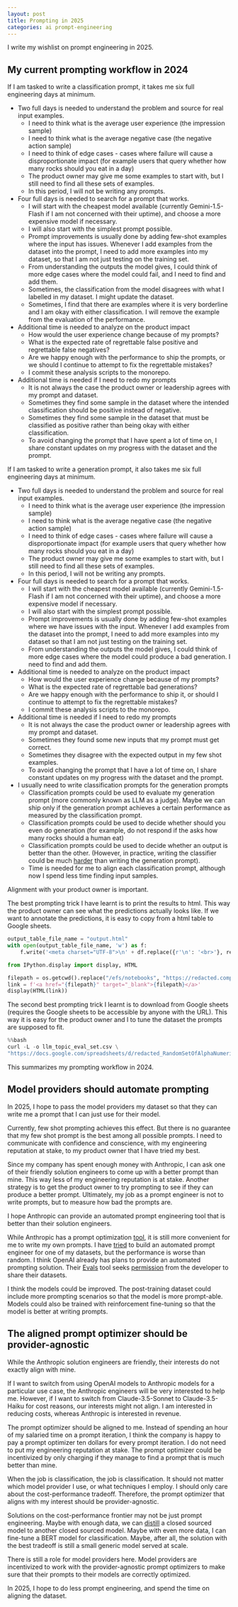```yaml
---
layout: post
title: Prompting in 2025
categories: ai prompt-engineering
---
```

I write my wishlist on prompt engineering in 2025.


## My current prompting workflow in 2024

If I am tasked to write a classification prompt, it takes me six full engineering days at minimum.

- Two full days is needed to understand the problem and source for real input examples.
	- I need to think what is the average user experience (the impression sample)
	- I need to think what is the average negative case (the negative action sample)
	- I need to think of edge cases - cases where failure will cause a disproportionate impact (for example users that query whether how many rocks should you eat in a day)
	- The product owner may give me some examples to start with, but I still need to find all these sets of examples.
	- In this period, I will not be writing any prompts.
- Four full days is needed to search for a prompt that works.
	- I will start with the cheapest model available (currently Gemini-1.5-Flash if I am not concerned with their uptime), and choose a more expensive model if necessary.
	- I will also start with the simplest prompt possible.
	- Prompt improvements is usually done by adding few-shot examples where the input has issues. Whenever I add examples from the dataset into the prompt, I need to add more examples into my dataset, so that I am not just testing on the training set.
	- From understanding the outputs the model gives, I could think of more edge cases where the model could fail, and I need to find and add them.
	- Sometimes, the classification from the model disagrees with what I labelled in my dataset. I might update the dataset.
	- Sometimes, I find that there are examples where it is very borderline and I am okay with either classification. I will remove the example from the evaluation of the performance.
- Additional time is needed to analyze on the product impact
	- How would the user experience change because of my prompts?
	- What is the expected rate of regrettable false positive and regrettable false negatives?
	- Are we happy enough with the performance to ship the prompts, or we should I continue to attempt to fix the regrettable mistakes?
	- I commit these analysis scripts to the monorepo.
- Additional time is needed if I need to redo my prompts
	- It is not always the case the product owner or leadership agrees with my prompt and dataset.
	- Sometimes they find some sample in the dataset where the intended classification should be positive instead of negative.
	- Sometimes they find some sample in the dataset that must be classified as positive rather than being okay with either classification.
	- To avoid changing the prompt that I have spent a lot of time on, I share constant updates on my progress with the dataset and the prompt.


If I am tasked to write a generation prompt, it also takes me six full engineering days at minimum.

- Two full days is needed to understand the problem and source for real input examples.
	- I need to think what is the average user experience (the impression sample)
	- I need to think what is the average negative case (the negative action sample)
	- I need to think of edge cases - cases where failure will cause a disproportionate impact (for example users that query whether how many rocks should you eat in a day)
	- The product owner may give me some examples to start with, but I still need to find all these sets of examples.
	- In this period, I will not be writing any prompts.
- Four full days is needed to search for a prompt that works.
	- I will start with the cheapest model available (currently Gemini-1.5-Flash if I am not concerned with their uptime), and choose a more expensive model if necessary.
	- I will also start with the simplest prompt possible.
	- Prompt improvements is usually done by adding few-shot examples where we have issues with the input. Whenever I add examples from the dataset into the prompt, I need to add more examples into my dataset so that I am not just testing on the training set.
	- From understanding the outputs the model gives, I could think of more edge cases where the model could produce a bad generation. I need to find and add them.
- Additional time is needed to analyze on the product impact
	- How would the user experience change because of my prompts?
	- What is the expected rate of regrettable bad generations?
	- Are we happy enough with the performance to ship it, or should I continue to attempt to fix the regrettable mistakes?
	- I commit these analysis scripts to the monorepo.
- Additional time is needed if I need to redo my prompts
	- It is not always the case the product owner or leadership agrees with my prompt and dataset.
	- Sometimes they found some new inputs that my prompt must get correct.
	- Sometimes they disagree with the expected output in my few shot examples.
	- To avoid changing the prompt that I have a lot of time on, I share constant updates on my progress with the dataset and the prompt.
- I usually need to write classification prompts for the generation prompts
	- Classification prompts could be used to evaluate my generation prompt (more commonly known as LLM as a judge). Maybe we can ship only if the generation prompt achieves a certain performance as measured by the classification prompt.
	- Classification prompts could be used to decide whether should you even do generation (for example, do not respond if the asks how many rocks should a human eat)
	- Classification prompts could be used to decide whether an output is better than the other. (However, in practice, writing the classifier could be much [harder](https://nbviewer.org/github/tonghuikang/judge-to-generation-prompt/blob/master/notebook.ipynb) than writing the generation prompt).
	- Time is needed for me to align each classification prompt, although now I spend less time finding input samples.


Alignment with your product owner is important.

The best prompting trick I have learnt is to print the results to html. This way the product owner can see what the predictions actually looks like. If we want to annotate the predictions, it is easy to copy from a html table to Google sheets.

```python
output_table_file_name = "output.html"
with open(output_table_file_name, 'w') as f:
    f.write('<meta charset="UTF-8">\n' + df.replace({r'\n': '<br>'}, regex=True).to_html(index=False, escape=False))

from IPython.display import display, HTML

filepath = os.getcwd().replace("/efs/notebooks", "https://redacted.company.net/") + "/" + output_table_file_name
link = f'<a href="{filepath}" target="_blank">{filepath}</a>'
display(HTML(link))
```

The second best prompting trick I learnt is to download from Google sheets (requires the Google sheets to be accessible by anyone with the URL). This way it is easy for the product owner and I to tune the dataset the prompts are supposed to fit.

```python
%%bash
curl -L -o llm_topic_eval_set.csv \
"https://docs.google.com/spreadsheets/d/redacted_RandomSetOfAlphaNumericCharactersWithUnderscores/export?exportFormat=csv"
```

This summarizes my prompting workflow in 2024.



## Model providers should automate prompting

In 2025, I hope to pass the model providers my dataset so that they can write me a prompt that I can just use for their model.

Currently, few shot prompting achieves this effect. But there is no guarantee that my few shot prompt is the best among all possible prompts. I need to communicate with confidence and conscience, with my engineering reputation at stake, to my product owner that I have tried my best.

Since my company has spent enough money with Anthropic, I can ask one of their friendly solution engineers to come up with a better prompt than mine. This way less of my engineering reputation is at stake. Another strategy is to get the product owner to try prompting to see if they can produce a better prompt. Ultimately, my job as a prompt engineer is not to write prompts, but to measure how bad the prompts are.

I hope Anthropic can provide an automated prompt engineering tool that is better than their solution engineers.

While Anthropic has a prompt optimization [tool](https://www.anthropic.com/news/prompt-improver), it is still more convenient for me to write my own prompts. I have [tried](https://github.com/tonghuikang/automatic-prompt-engineer) to build an automated prompt engineer for one of my datasets, but the performance is worse than random. I think OpenAI already has plans to provide an automated prompting solution. Their [Evals](https://platform.openai.com/docs/guides/evals) tool seeks [permission](https://help.openai.com/en/articles/10306912-sharing-feedback-evals-and-api-data-with-openai) from the developer to share their datasets.

I think the models could be improved. The post-training dataset could include more prompting scenarios so that the model is more prompt-able. Models could also be trained with reinforcement fine-tuning so that the model is better at writing prompts.


## The aligned prompt optimizer should be provider-agnostic

While the Anthropic solution engineers are friendly, their interests do not exactly align with mine.

If I want to switch from using OpenAI models to Anthropic models for a particular use case, the Anthropic engineers will be very interested to help me. However, if I want to switch from Claude-3.5-Sonnet to Claude-3.5-Haiku for cost reasons, our interests might not align. I am interested in reducing costs, whereas Anthropic is interested in revenue.

The prompt optimizer should be aligned to me. Instead of spending an hour of my salaried time on a prompt iteration, I think the company is happy to pay a prompt optimizer ten dollars for every prompt iteration. I do not need to put my engineering reputation at stake. The prompt optimizer could be incentivized by only charging if they manage to find a prompt that is much better than mine.

When the job is classification, the job is classification. It should not matter which model provider I use, or what techniques I employ. I should only care about the cost-performance tradeoff. Therefore, the prompt optimizer that aligns with my interest should be provider-agnostic.

Solutions on the cost-performance frontier may not be just prompt engineering. Maybe with enough data, we can [distill](https://platform.openai.com/docs/guides/distillation) a closed sourced model to another closed sourced model. Maybe with even more data, I can fine-tune a BERT model for classification. Maybe, after all, the solution with the best tradeoff is still a small generic model served at scale.

There is still a role for model providers here. Model providers are incentivized to work with the provider-agnostic prompt optimizers to make sure that their prompts to their models are correctly optimized.

In 2025, I hope to do less prompt engineering, and spend the time on aligning the dataset.
